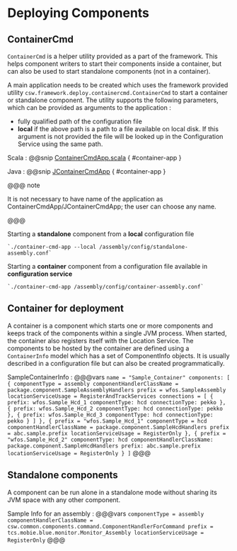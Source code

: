 # Deploying Components

## ContainerCmd

`ContainerCmd` is a helper utility provided as a part of the framework. This helps component writers to start their components inside a container,
but can also be used to start standalone components (not in a container).

A main application needs to be created which uses the framework provided utility `csw.framework.deploy.containercmd.ContainerCmd` 
to start a container or standalone component. The utility supports the following parameters, which can be provided as arguments to the
application :

* fully qualified path of the configuration file
* **local** if the above path is a path to a file available on local disk. If this argument is not provided the file will be looked
up in the Configuration Service using the same path.

Scala
:   @@snip [ContainerCmdApp.scala](../../../../examples/src/main/scala/example/framework/ContainerCmdApp.scala) { #container-app }

Java
:   @@snip [JContainerCmdApp](../../../../examples/src/main/java/example/framework/JContainerCmdApp.java) { #container-app }

@@@ note

It is not necessary to have name of the application as ContainerCmdApp/JContainerCmdApp; the user can choose any name.

@@@

Starting a **standalone** component from a **local** configuration file

    `./container-cmd-app --local /assembly/config/standalone-assembly.conf`
    
Starting a **container** component from a configuration file available in **configuration service**

    `./container-cmd-app /assembly/config/container-assembly.conf`

## Container for deployment

A container is a component which starts one or more components and keeps track of the components within a single JVM process. When started, the container also registers itself with the Location Service.
The components to be hosted by the container are defined using a `ContainerInfo` model which has a set of ComponentInfo objects. It is usually described in a configuration file but can also be created programmatically.

SampleContainerInfo
:   @@@vars
    ```
    name = "Sample_Container"
    components: [
      {
        componentType = assembly
        componentHandlerClassName = package.component.SampleAssemblyHandlers
        prefix = wfos.SampleAssembly
        locationServiceUsage = RegisterAndTrackServices
        connections = [
          {
            prefix: wfos.Sample_Hcd_1
            componentType: hcd
            connectionType: pekko
          },
          {
            prefix: wfos.Sample_Hcd_2
            componentType: hcd
            connectionType: pekko
          },
          {
            prefix: wfos.Sample_Hcd_3
            componentType: hcd
            connectionType: pekko
          }
        ]
      },
      {
        prefix = "wfos.Sample_Hcd_1"
        componentType = hcd
        componentHandlerClassName = package.component.SampleHcdHandlers
        prefix = abc.sample.prefix
        locationServiceUsage = RegisterOnly
      },
      {
        prefix = "wfos.Sample_Hcd_2"
        componentType: hcd
        componentHandlerClassName: package.component.SampleHcdHandlers
        prefix: abc.sample.prefix
        locationServiceUsage = RegisterOnly
      }
    ]
    ```
    @@@
    
## Standalone components

A component can be run alone in a standalone mode without sharing its JVM space with any other component. 

Sample Info for an assembly
:   @@@vars
    ```
    componentType = assembly
    componentHandlerClassName = csw.common.components.command.ComponentHandlerForCommand
    prefix = tcs.mobie.blue.monitor.Monitor_Assembly
    locationServiceUsage = RegisterOnly
    ```
    @@@